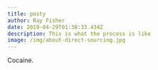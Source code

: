 ```yaml
---
title: posty
author: Ray Fisher
date: 2019-04-29T01:38:33.434Z
description: This is what the process is like
image: /img/about-direct-sourcing.jpg
---
```

Cocaine.
